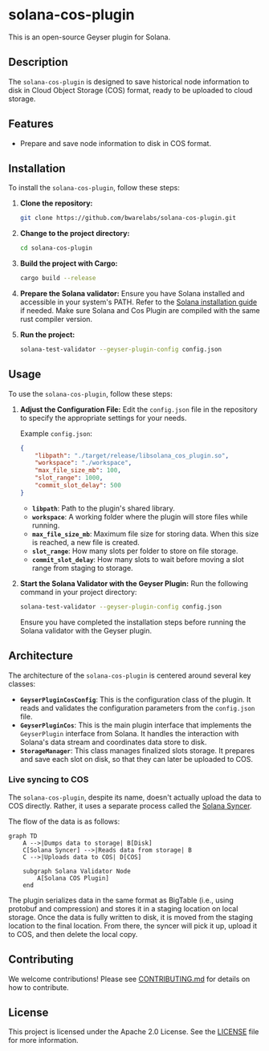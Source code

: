 # solana-cos-plugin

This is an open-source Geyser plugin for Solana.

## Description

The `solana-cos-plugin` is designed to save historical node information to disk in Cloud Object Storage (COS) format, ready to be uploaded to cloud storage.

## Features

- Prepare and save node information to disk in COS format.

## Installation

To install the `solana-cos-plugin`, follow these steps:

1. **Clone the repository:**
    ```sh
    git clone https://github.com/bwarelabs/solana-cos-plugin.git
    ```
2. **Change to the project directory:**
    ```sh
    cd solana-cos-plugin
    ```
3. **Build the project with Cargo:**
    ```sh
    cargo build --release
    ```
4. **Prepare the Solana validator:**
    Ensure you have Solana installed and accessible in your system's PATH. Refer to the [Solana installation guide](https://docs.solana.com/cli/install-solana-cli-tools) if needed.
    Make sure Solana and Cos Plugin are compiled with the same rust compiler version.

5. **Run the project:**
    ```sh
    solana-test-validator --geyser-plugin-config config.json
    ```

## Usage

To use the `solana-cos-plugin`, follow these steps:

1. **Adjust the Configuration File:**
    Edit the `config.json` file in the repository to specify the appropriate settings for your needs.

    Example `config.json`:
    ```json
    {
        "libpath": "./target/release/libsolana_cos_plugin.so",
        "workspace": "./workspace",
        "max_file_size_mb": 100,
        "slot_range": 1000,
        "commit_slot_delay": 500
    }
    ```

    - **`libpath`**: Path to the plugin's shared library.
    - **`workspace`**: A working folder where the plugin will store files while running.
    - **`max_file_size_mb`**: Maximum file size for storing data. When this size is reached, a new file is created.
    - **`slot_range`**: How many slots per folder to store on file storage.
    - **`commit_slot_delay`**: How many slots to wait before moving a slot range from staging to storage.

2. **Start the Solana Validator with the Geyser Plugin:**
    Run the following command in your project directory:
    ```sh
    solana-test-validator --geyser-plugin-config config.json
    ```

    Ensure you have completed the installation steps before running the Solana validator with the Geyser plugin.

## Architecture

The architecture of the `solana-cos-plugin` is centered around several key classes:

- **`GeyserPluginCosConfig`**: This is the configuration class of the plugin. It reads and validates the configuration parameters from the `config.json` file.
- **`GeyserPluginCos`**: This is the main plugin interface that implements the `GeyserPlugin` interface from Solana. It handles the interaction with Solana's data stream and coordinates data store to disk.
- **`StorageManager`**: This class manages finalized slots storage. It prepares and save each slot on disk, so that they can later be uploaded to COS.

### Live syncing to COS

The `solana-cos-plugin`, despite its name, doesn't actually upload the data to COS directly.
Rather, it uses a separate process called the [Solana Syncer](https://github.com/bwarelabs/solana-syncer).

The flow of the data is as follows:

```mermaid
graph TD
    A -->|Dumps data to storage| B[Disk]
    C[Solana Syncer] -->|Reads data from storage| B
    C -->|Uploads data to COS| D[COS]

    subgraph Solana Validator Node
        A[Solana COS Plugin]
    end
```

The plugin serializes data in the same format as BigTable (i.e., using protobuf and compression) and stores it
in a staging location on local storage. Once the data is fully written to disk, it is moved from the staging location
to the final location. From there, the syncer will pick it up, upload it to COS, and then delete the local copy.

## Contributing

We welcome contributions! Please see [CONTRIBUTING.md](CONTRIBUTING.md) for details on how to contribute.

## License

This project is licensed under the Apache 2.0 License. See the [LICENSE](LICENSE) file for more information.
